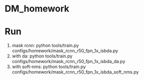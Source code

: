 # DM_homework

Run
=====================

1. mask rcnn: python tools/train.py configs/homework/mask_rcnn_r50_fpn_1x_isbda.py
2. with da: python tools/train.py configs/homework/mask_rcnn_r50_fpn_1x_isbda_da.py
3. with soft-nms: python tools/train.py configs/homework/mask_rcnn_r50_fpn_1x_isbda_soft_nms.py

